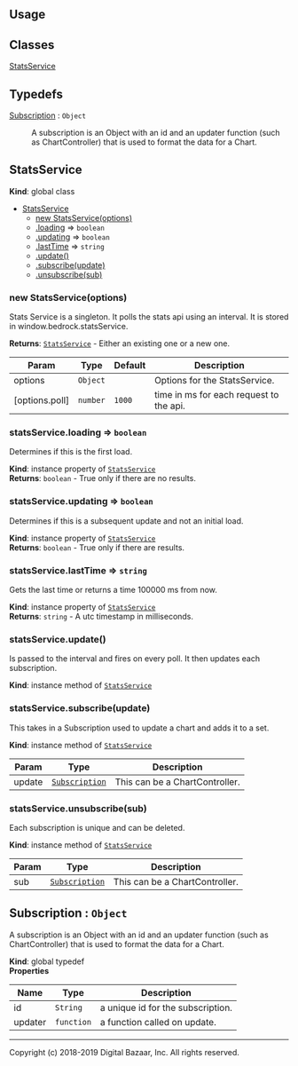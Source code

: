 ## Usage

## Classes

<dl>
<dt><a href="#StatsService">StatsService</a></dt>
<dd></dd>
</dl>

## Typedefs

<dl>
<dt><a href="#Subscription">Subscription</a> : <code>Object</code></dt>
<dd><p>A subscription is an Object with an id and an updater function
(such as ChartController) that is used to format the data for a Chart.</p>
</dd>
</dl>

<a name="StatsService"></a>

## StatsService
**Kind**: global class  

* [StatsService](#StatsService)
    * [new StatsService(options)](#new_StatsService_new)
    * [.loading](#StatsService+loading) ⇒ <code>boolean</code>
    * [.updating](#StatsService+updating) ⇒ <code>boolean</code>
    * [.lastTime](#StatsService+lastTime) ⇒ <code>string</code>
    * [.update()](#StatsService+update)
    * [.subscribe(update)](#StatsService+subscribe)
    * [.unsubscribe(sub)](#StatsService+unsubscribe)

<a name="new_StatsService_new"></a>

### new StatsService(options)
Stats Service is a singleton.
It polls the stats api using an interval.
It is stored in window.bedrock.statsService.

**Returns**: [<code>StatsService</code>](#StatsService) - Either an existing one or a new one.  

| Param | Type | Default | Description |
| --- | --- | --- | --- |
| options | <code>Object</code> |  | Options for the StatsService. |
| [options.poll] | <code>number</code> | <code>1000</code> | time in ms for each request to the api. |

<a name="StatsService+loading"></a>

### statsService.loading ⇒ <code>boolean</code>
Determines if this is the first load.

**Kind**: instance property of [<code>StatsService</code>](#StatsService)  
**Returns**: <code>boolean</code> - True only if there are no results.  
<a name="StatsService+updating"></a>

### statsService.updating ⇒ <code>boolean</code>
Determines if this is a subsequent update and not an initial load.

**Kind**: instance property of [<code>StatsService</code>](#StatsService)  
**Returns**: <code>boolean</code> - True only if there are results.  
<a name="StatsService+lastTime"></a>

### statsService.lastTime ⇒ <code>string</code>
Gets the last time or returns a time 100000 ms from now.

**Kind**: instance property of [<code>StatsService</code>](#StatsService)  
**Returns**: <code>string</code> - A utc timestamp in milliseconds.  
<a name="StatsService+update"></a>

### statsService.update()
Is passed to the interval and fires on every poll.
It then updates each subscription.

**Kind**: instance method of [<code>StatsService</code>](#StatsService)  
<a name="StatsService+subscribe"></a>

### statsService.subscribe(update)
This takes in a Subscription used to update a chart and adds it to a set.

**Kind**: instance method of [<code>StatsService</code>](#StatsService)  

| Param | Type | Description |
| --- | --- | --- |
| update | [<code>Subscription</code>](#Subscription) | This can be a ChartController. |

<a name="StatsService+unsubscribe"></a>

### statsService.unsubscribe(sub)
Each subscription is unique and can be deleted.

**Kind**: instance method of [<code>StatsService</code>](#StatsService)  

| Param | Type | Description |
| --- | --- | --- |
| sub | [<code>Subscription</code>](#Subscription) | This can be a ChartController. |

<a name="Subscription"></a>

## Subscription : <code>Object</code>
A subscription is an Object with an id and an updater function
(such as ChartController) that is used to format the data for a Chart.

**Kind**: global typedef  
**Properties**

| Name | Type | Description |
| --- | --- | --- |
| id | <code>String</code> | a unique id for the subscription. |
| updater | <code>function</code> | a function called on update. |


---
Copyright (c) 2018-2019 Digital Bazaar, Inc. All rights reserved.
